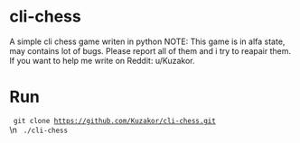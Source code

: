 # cli-chess
A simple cli chess game writen in python
NOTE: This game is in alfa state, may contains lot of bugs. Please report all of them and i try to reapair them. If you want to help me write on Reddit: u/Kuzakor.

# Run
<code> git clone https://github.com/Kuzakor/cli-chess.git </code> \n
<code> ./cli-chess </code>
